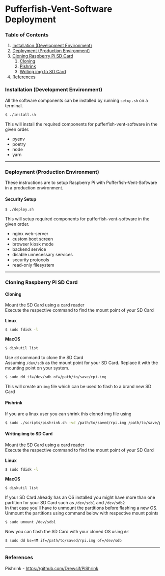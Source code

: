 # Pufferfish-Vent-Software Deployment

### Table of Contents

1. [Installation (Development Environment)](#installation-(development-environment))
2. [Deployment (Production Environment)](#deployment-(production-environment))
3. [Cloning Raspberry Pi SD Card](#cloning-raspberry-pi-sd-card)
    1. [Cloning](#cloning)
    2. [Pishrink](#pishrink)
    3. [Writing img to SD Card](#writing-img-to-sd-card)
4. [References](#references)

### Installation (Development Environment)
All the software components can be installed by running `setup.sh` on a terminal.
```sh
$ ./install.sh
```

This will install the required components for pufferfish-vent-software in the given order.  
- pyenv
- poetry
- node
- yarn
---
### Deployment (Production Environment)
These instructions are to setup Raspberry Pi with Pufferfish-Vent-Software in a production environment.

#### Security Setup

```sh
$ ./deploy.sh
```

This will setup required components for pufferfish-vent-software in the given order.  
- nginx web-server
- custom boot screen
- browser kiosk mode
- backend service
- disable unnecessary services
- security protocols
- read-only filesystem

---
### Cloning Raspberry Pi SD Card

#### Cloning

Mount the SD Card using a card reader  
Execute the respective command to find the mount point of your SD Card  
<br/>
**Linux**
```sh
$ sudo fdisk -l
```
**MacOS**
```sh
$ diskutil list
```

Use `dd` command to clone the SD Card  
Assuming `/dev/sdb` as the mount point for your SD Card. Replace it with the mounting point on your system.  

```sh
$ sudo dd if=/dev/sdb of=/path/to/save/rpi.img
```
This will create an `img` file which can be used to flash to a brand new SD Card  

#### Pishrink

If you are a linux user you can shrink this cloned img file using  
```sh
$ sudo ./scripts/pishrink.sh -vd /path/to/saved/rpi.img /path/to/save/pishrink_rpi.img
```

#### Writing img to SD Card

Mount the SD Card using a card reader  
Execute the respective command to find the mount point of your SD Card  
<br/>
**Linux**
```sh
$ sudo fdisk -l
```
**MacOS**
```sh
$ diskutil list
```

If your SD Card already has an OS installed you might have more than one partition for your SD Card such as `/dev/sdb1` and `/dev/sdb2`  
In that case you'll have to unmount the partitions before flashing a new OS.  
Unmount the partitions using command below with respective mount points  
```sh
$ sudo umount /dev/sdb1
```

Now you can flash the SD Card with your cloned OS using `dd`  
```sh
$ sudo dd bs=4M if=/path/to/saved/rpi.img of=/dev/sdb
```
---
### References
Pishrink - https://github.com/Drewsif/PiShrink